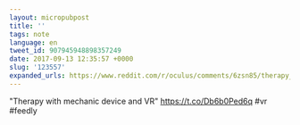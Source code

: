 ```yaml
---
layout: micropubpost
title: ''
tags: note
language: en
tweet_id: 907945948898357249
date: 2017-09-13 12:35:57 +0000
slug: '123557'
expanded_urls: https://www.reddit.com/r/oculus/comments/6zsn85/therapy_with_mechanic_device_and_vr/
---
```

"Therapy with mechanic device and VR" https://t.co/Db6b0Ped6q #vr #feedly
